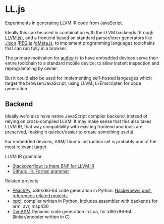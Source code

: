 
# LL.js

Experiments in generating LLVM IR code from JavaScript.

Ideally this can be used in combination with the LLVM backends through
[LLVM.js](https://kripken.github.io/llvm.js/demo.html)),
and a frontend based on standard parser/lexer generators like
[Jison](http://zaach.github.com/jison)
/[PEG.js](http://pegjs.org/)
/[oMeta.js](https://github.com/alexwarth/ometa-js),
to implement programming languages toolchains that can run fully in a browser.

The primary motivation for [author](https://github.com/jonnor) is to have
embedded devices serve their entire toolchain to a standard mobile device;
to allow instant inspection and reprogramming by owner.

But it could also be used for implementing self-hosted languages which target the
browser/JavaScript, using LLVM.js+Emscripten for code generation.


## Backend

Ideally we'd also have native JavaScript compiler backend, instead of relying on cross-compiled LLVM.
It may make sense that this also takes LLVM IR, that way compatibility with existing frontend and tools are preserved,
making it quicker/easier to create something useful.

For embedded devices, ARM/Thumb instruction set is probably one of the most relevant target.

LLVM IR grammar

* [Stackoverflow: Is there BNF for LLVM IR](http://stackoverflow.com/questions/4581994/is-there-bnf-like-grammar-to-describe-llvm-ir)
* [Github: llir, Formal grammar](https://github.com/llir/llvm/issues/2)

Related projects

* [PeachPy](https://github.com/Maratyszcza/PeachPy), x86/x86-64 code generation in Python.
[Hackernews post, references related projects](https://news.ycombinator.com/item?id=10232025)
* [ppci](https://bitbucket.org/windel/ppci), compiler written in Python.
Includes assembler with backends for arm, avr, msp430
* [DynASM](https://github.com/luapower/dynasm/blob/master/dynasm.md)
Dynamic code generation in Lua, for x86/x86-64. (linker/encoder written in C)
